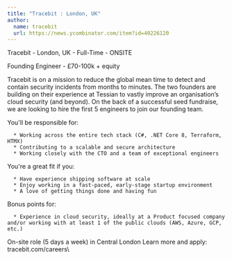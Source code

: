 ```yaml
---
title: "Tracebit : London, UK"
author:
  name: tracebit
  url: https://news.ycombinator.com/item?id=40226120
---
```

Tracebit - London, UK - Full-Time - ONSITE

Founding Engineer - £70-100k + equity

Tracebit is on a mission to reduce the global mean time to detect and contain security incidents from months to minutes. 
The two founders are building on their experience at Tessian to vastly improve an organisation’s cloud security (and beyond). On the back of a successful seed fundraise, we are looking to hire the first 5 engineers to join our founding team.

You&#x27;ll be responsible for:

<pre><code>  * Working across the entire tech stack (C#, .NET Core 8, Terraform, HTMX)
  * Contributing to a scalable and secure architecture
  * Working closely with the CTO and a team of exceptional engineers
</code></pre>
You&#x27;re a great fit if you:

<pre><code>  * Have experience shipping software at scale
  * Enjoy working in a fast-paced, early-stage startup environment
  * A love of getting things done and having fun
</code></pre>
Bonus points for:

<pre><code>  * Experience in cloud security, ideally at a Product focused company and&#x2F;or working with at least 1 of the public clouds (AWS, Azure, GCP, etc.)
</code></pre>
On-site role (5 days a week) in Central London
Learn more and apply: tracebit.com&#x2F;careers\
